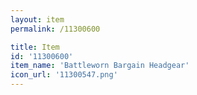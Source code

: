 ```yaml
---
layout: item
permalink: /11300600

title: Item
id: '11300600'
item_name: 'Battleworn Bargain Headgear'
icon_url: '11300547.png'
---
```

